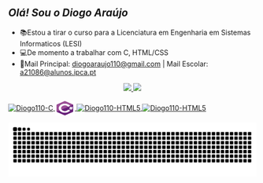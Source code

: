 ## _Olá! Sou o Diogo Araújo_

- 📚Estou a tirar o curso para a Licenciatura em Engenharia em Sistemas Informaticos (LESI)
- 💻De momento a trabalhar com C, HTML/CSS
- 📜Mail Principal: diogoaraujo110@gmail.com | Mail Escolar: a21086@alunos.ipca.pt

<div align="center">
  <a href="https://github.com/Diogo110">
  <img height="180em" src="https://github-readme-stats.vercel.app/api?username=Diogo110&show_icons=true&theme=tokyonight&include_all_commits=true&count_private=true"/>
  <img height="180em" src="https://github-readme-stats.vercel.app/api/top-langs/?username=Diogo110&layout=compact&langs_count=7&theme=tokyonight"/>
</div>
<div style="display: inline_block"><br>
  <img align="center" alt="Diogo110-C" height="30" width="40" src="https://cdn.jsdelivr.net/gh/devicons/devicon/icons/c/c-original.svg" />
  <img align="center" alt="Diogo110-Csharp" height="30" width="40" src="https://raw.githubusercontent.com/devicons/devicon/master/icons/csharp/csharp-original.svg">
  <img align="center" alt="Diogo110-HTML5" height="30" width="40" src="https://cdn.jsdelivr.net/gh/devicons/devicon/icons/html5/html5-original.svg" />
  <img align="center" alt="Diogo110-HTML5" height="30" width="40" src="https://cdn.jsdelivr.net/gh/devicons/devicon/icons/css3/css3-original.svg" />
  
  ![Snake animation](https://github.com/Diogo110/Diogo110/blob/output/github-contribution-grid-snake.svg)
 
</div>
